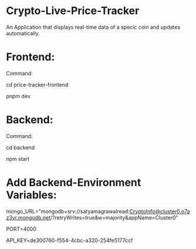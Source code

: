
# Crypto-Live-Price-Tracker

An Application that displays real-time data of a specic coin and updates automatically.

# Frontend:

Command: 

cd price-tracker-frontend

pnpm dev


# Backend:
Command: 

cd backend

npm start

# Add Backend-Environment Variables: 
mongo_URL="mongodb+srv://satyamagrawalread:CryptoInfo@cluster0.o7az3vr.mongodb.net/?retryWrites=true&w=majority&appName=Cluster0"

PORT=4000

API_KEY=de300760-f554-4cbc-a320-254fe5177ccf
